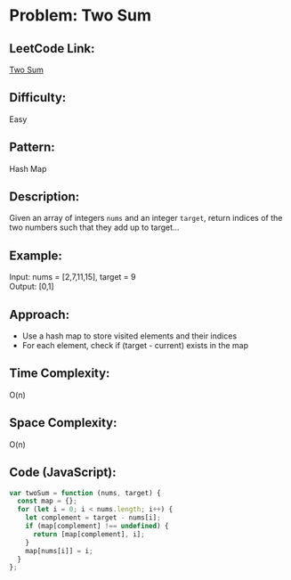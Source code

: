 # Problem: Two Sum

## LeetCode Link:

[Two Sum](https://leetcode.com/problems/two-sum/)

## Difficulty:

Easy

## Pattern:

Hash Map

## Description:

Given an array of integers `nums` and an integer `target`, return indices of the two numbers such that they add up to target...

## Example:

Input: nums = [2,7,11,15], target = 9  
Output: [0,1]

## Approach:

- Use a hash map to store visited elements and their indices
- For each element, check if (target - current) exists in the map

## Time Complexity:

O(n)

## Space Complexity:

O(n)

## Code (JavaScript):

```javascript
var twoSum = function (nums, target) {
  const map = {};
  for (let i = 0; i < nums.length; i++) {
    let complement = target - nums[i];
    if (map[complement] !== undefined) {
      return [map[complement], i];
    }
    map[nums[i]] = i;
  }
};
```
